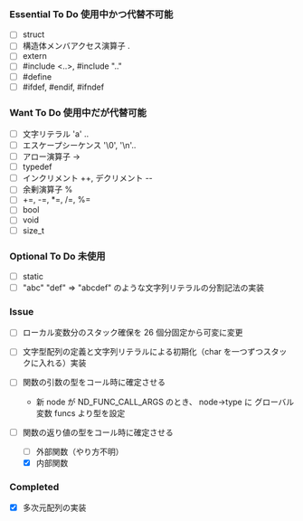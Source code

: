 ### Essential To Do 使用中かつ代替不可能

- [ ] struct
- [ ] 構造体メンバアクセス演算子 .
- [ ] extern
- [ ] #include <..>, #include ".."
- [ ] #define
- [ ] #ifdef, #endif, #ifndef

### Want To Do 使用中だが代替可能

- [ ] 文字リテラル 'a' ..
- [ ] エスケープシーケンス '\0', '\n'..
- [ ] アロー演算子 ->
- [ ] typedef
- [ ] インクリメント ++, デクリメント --
- [ ] 余剰演算子 %
- [ ] +=, -=, \*=, /=, %=
- [ ] bool
- [ ] void
- [ ] size_t

### Optional To Do 未使用

- [ ] static
- [ ] "abc" "def" => "abcdef" のような文字列リテラルの分割記法の実装

### Issue

- [ ] ローカル変数分のスタック確保を 26 個分固定から可変に変更
- [ ] 文字型配列の定義と文字列リテラルによる初期化（char を一つずつスタックに入れる）実装
- [ ] 関数の引数の型をコール時に確定させる

  - 新 node が ND_FUNC_CALL_ARGS のとき、
    node->type に グローバル変数 funcs より型を設定

- [ ] 関数の返り値の型をコール時に確定させる
  - [ ] 外部関数（やり方不明）
  - [x] 内部関数

### Completed

- [x] 多次元配列の実装
